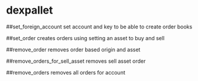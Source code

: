 # dexpallet

##set_foreign_account
set account and key to be able to create order books

##set_order
creates orders using setting an asset to buy and sell

##remove_order
removes order based origin and asset

##remove_orders_for_sell_asset
removes sell asset order

##remove_orders
removes all orders for account